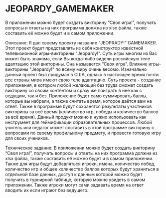 # JEOPARDY_GAMEMAKER
В приложении можно будет создать викторину “Своя игра!”, получать вопросы и ответы на них программа должна из xlsx файла, также составить её можно  будет и в самом приложении.

Описание:
Я дал своему проекту название “JEOPRADY!” GAMEMAKER. Этот проект будет представлять из себя конструктор известной телевизионной игры-викторины "Jeopardy!". Суть игры многим из Вас может быть знакома, если Вы когда-либо видели российскую теле адаптацию этой викторины. Она называется “Своя игра”.
Влияние игры-викторины "Jeopardy!" по всему миру очень весомо. Изначально данный проект был придуман в США, однако в настоящее время почти все страны мира имеют свою теле адаптацию.
Суть проекта - создание приложения, в котором любой желающий без труда сможет создать викторину со своим контентом и сразу же поиграть в нее как с ведущим, так и без. Приложение будет само суммировать баллы, которые вы набрали, а также считать время, которое даётся вам на ответ. Также в программе будут сохранятся результаты участников викторины за всё время (количество игр, победы и количество баллов за всё время).
Данный продукт можно и нужно использовать как инструмент для геймификации образовательных процессов. Любой учитель или педагог может составить в этой программе викторину с вопросами по своему профильному предмету, и провести готовую игру для своих учеников.

Техническое задание:
В приложении можно будет создать викторину “Своя игра!”, получать вопросы и ответы на них программа должна из xlsx файла, также составить её можно 
будет и в самом приложении. Также для игры будут добавляться игроки, имена, количество побед, количество игр и общее количество баллов которых будут храниться в отдельной базе данных, доступ к данным которой можно будет получить в турнирной таблице, которую можно увидеть в самом приложении. Также игроки могут сами задавать время на ответ вводить их если играют без ведущего.
